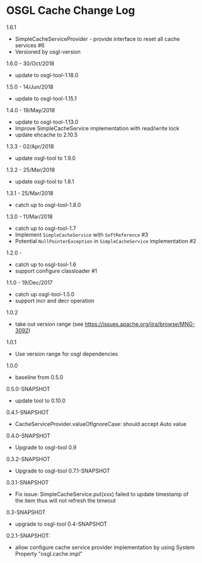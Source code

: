 # OSGL Cache Change Log

1.6.1
* SimpleCacheServiceProvider - provide interface to reset all cache services #6
* Versioned by osgl-version

1.6.0 - 30/Oct/2018
* update to osgl-tool-1.18.0

1.5.0 - 14/Jun/2018
* update to osgl-tool-1.15.1

1.4.0 - 19/May/2018
- update to osgl-tool-1.13.0
- Improve SimpleCacheService implementation with read/write lock
- update ehcache to 2.10.5

1.3.3 - 02/Apr/2018
- update osgl-tool to 1.9.0

1.3.2 - 25/Mar/2018
- update osgl-tool to 1.8.1

1.3.1 - 25/Mar/2018
- catch up to osgl-tool-1.8.0

1.3.0 - 11/Mar/2018
- catch up to osgl-tool-1.7
- Implement `SimpleCacheService` with `SoftReference` #3
- Potential `NullPointerException` in `SimpleCacheService` implementation #2

1.2.0 - 
- catch up to osgl-tool-1.6
- support configure classloader #1

1.1.0 - 19/Dec/2017
- catch up osgl-tool-1.5.0
- support incr and decr operation

1.0.2
- take out version range (see https://issues.apache.org/jira/browse/MNG-3092)

1.0.1
- Use version range for osgl dependencies

1.0.0
- baseline from 0.5.0

0.5.0-SNAPSHOT
- update tool to 0.10.0

0.4.1-SNAPSHOT
- CacheServiceProvider.valueOfIgnoreCase: should accept Auto value

0.4.0-SNAPSHOT
- Upgrade to osgl-tool 0.9

0.3.2-SNAPSHOT
- Upgrade to osgl-tool 0.7.1-SNAPSHOT

0.3.1-SNAPSHOT
- Fix issue: SimpleCacheService.put(xxx) failed to update timestamp of the item thus will not refresh the timeout

0.3-SNAPSHOT
- upgrade to osgl-tool 0.4-SNAPSHOT

0.2.1-SNAPSHOT:
- allow configure cache service provider implementation by using
  System Property "osgl.cache.impl"
